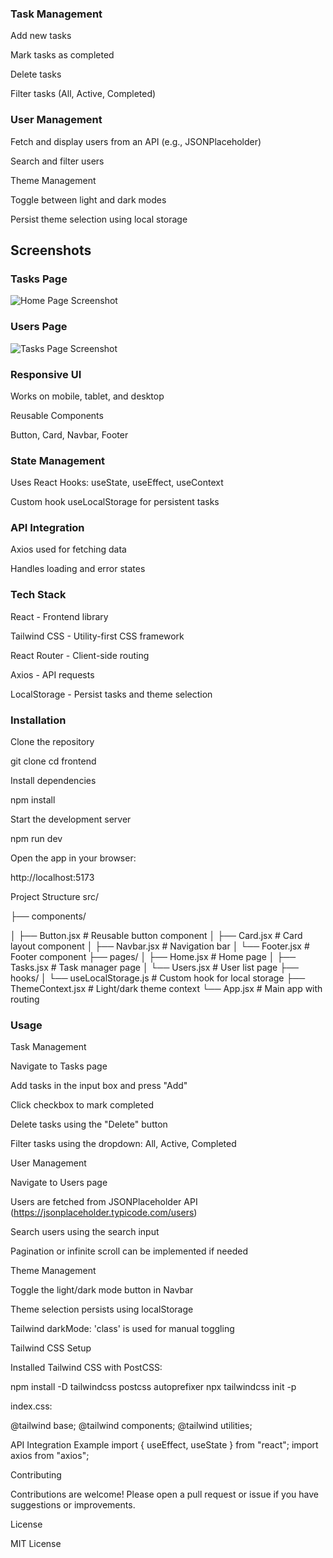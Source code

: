 ### Task Management

Add new tasks

Mark tasks as completed

Delete tasks

Filter tasks (All, Active, Completed)

### User Management

Fetch and display users from an API (e.g., JSONPlaceholder)

Search and filter users

Theme Management

Toggle between light and dark modes

Persist theme selection using local storage

## Screenshots

### Tasks Page
![Home Page Screenshot](.frontend/src/assets/Tasks.png)

### Users Page
![Tasks Page Screenshot](./src/assets/Users.png)


### Responsive UI

Works on mobile, tablet, and desktop

Reusable Components

Button, Card, Navbar, Footer

### State Management

Uses React Hooks: useState, useEffect, useContext

Custom hook useLocalStorage for persistent tasks

### API Integration

Axios used for fetching data

Handles loading and error states

### Tech Stack

React - Frontend library

Tailwind CSS - Utility-first CSS framework

React Router - Client-side routing

Axios - API requests

LocalStorage - Persist tasks and theme selection

### Installation

Clone the repository

git clone <your-repo-url>
cd frontend


Install dependencies

npm install


Start the development server

npm run dev


Open the app in your browser:

http://localhost:5173

Project Structure
src/

 ├── components/
 
 │    ├── Button.jsx       # Reusable button component
 │    ├── Card.jsx         # Card layout component
 │    ├── Navbar.jsx       # Navigation bar
 │    └── Footer.jsx       # Footer component
 ├── pages/
 │    ├── Home.jsx         # Home page
 │    ├── Tasks.jsx        # Task manager page
 │    └── Users.jsx        # User list page
 ├── hooks/
 │    └── useLocalStorage.js # Custom hook for local storage
 ├── ThemeContext.jsx      # Light/dark theme context
 └── App.jsx               # Main app with routing

### Usage
Task Management

Navigate to Tasks page

Add tasks in the input box and press "Add"

Click checkbox to mark completed

Delete tasks using the "Delete" button

Filter tasks using the dropdown: All, Active, Completed

User Management

Navigate to Users page

Users are fetched from JSONPlaceholder API (https://jsonplaceholder.typicode.com/users)

Search users using the search input

Pagination or infinite scroll can be implemented if needed

Theme Management

Toggle the light/dark mode button in Navbar

Theme selection persists using localStorage

Tailwind darkMode: 'class' is used for manual toggling

Tailwind CSS Setup

Installed Tailwind CSS with PostCSS:

npm install -D tailwindcss postcss autoprefixer
npx tailwindcss init -p





index.css:

@tailwind base;
@tailwind components;
@tailwind utilities;

API Integration Example
import { useEffect, useState } from "react";
import axios from "axios";




Contributing

Contributions are welcome! Please open a pull request or issue if you have suggestions or improvements.

License

MIT License
